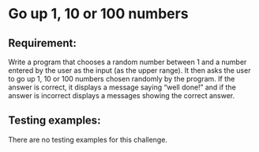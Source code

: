 # Go up 1, 10 or 100 numbers

## Requirement:

Write a program that chooses a random number between 1 and a number entered by the user as the input (as the upper range).
It then asks the user to go up 1, 10 or 100 numbers chosen randomly by the program.
If the answer is correct, it displays a message saying “well done!” and if the answer is incorrect displays a messages showing the correct answer.

## Testing examples:

There are no testing examples for this challenge.
